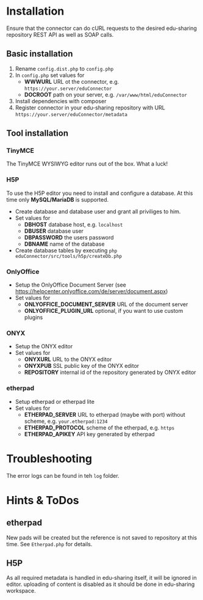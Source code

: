 # Installation
Ensure that the connector can do cURL requests  to the desired edu-sharing repository REST API as well as SOAP calls.

## Basic installation
1. Rename `config.dist.php` to `config.php`
2. In `config.php` set values for
    - __WWWURL__ URL ot the connector, e.g. `https://your.server/eduConnector`
    - __DOCROOT__ path on your server, e.g. `/var/www/html/eduConnector`
3. Install dependencies with composer
4. Register connector in your edu-sharing repository with URL `https://your.server/eduConnector/metadata`

## Tool installation
### TinyMCE
The TinyMCE WYSIWYG editor runs out of the box. What a luck!
### H5P
To use the H5P editor you need to install and configure a database. At this time only __MySQL/MariaDB__ is supported.
- Create database and database user and grant all priviliges to him.
- Set values for
    - __DBHOST__ database host, e.g. `localhost`
    - __DBUSER__ database user
    - __DBPASSWORD__ the users password
    - __DBNAME__ name of the database
- Create database tables by executing `php eduConnector/src/tools/h5p/createDb.php`
### OnlyOffice
- Setup the OnlyOffice Document Server (see https://helpcenter.onlyoffice.com/de/server/document.aspx)
- Set values for
    - __ONLYOFFICE_DOCUMENT_SERVER__ URL of the document server
    - __ONLYOFFICE_PLUGIN_URL__ optional, if you want to use custom plugins
### ONYX
- Setup the ONYX editor
- Set values for
    - __ONYXURL__ URL to the ONYX editor
    - __ONYXPUB__ SSL public key of the ONYX editor
    - __REPOSITORY__ internal id of the repository generated by ONYX editor
### etherpad
- Setup etherpad or etherpad lite
- Set values for
    - __ETHERPAD_SERVER__ URL to etherpad (maybe with port) without scheme, e.g. `your.etherpad:1234`
    - __ETHERPAD_PROTOCOL__ scheme of the etherpad, e.g. `https`
    - __ETHERPAD_APIKEY__ API key generated by etherpad

# Troubleshooting
The error logs can be found in teh `log` folder.

# Hints & ToDos
## etherpad
New pads will be created but the reference is not saved to repository at this time. See `Etherpad.php` for details.
## H5P
As all required metadata is handled in edu-sharing itself, it will be ignored in editor. uploading of content is disabled as it should be done in edu-sharing workspace.
